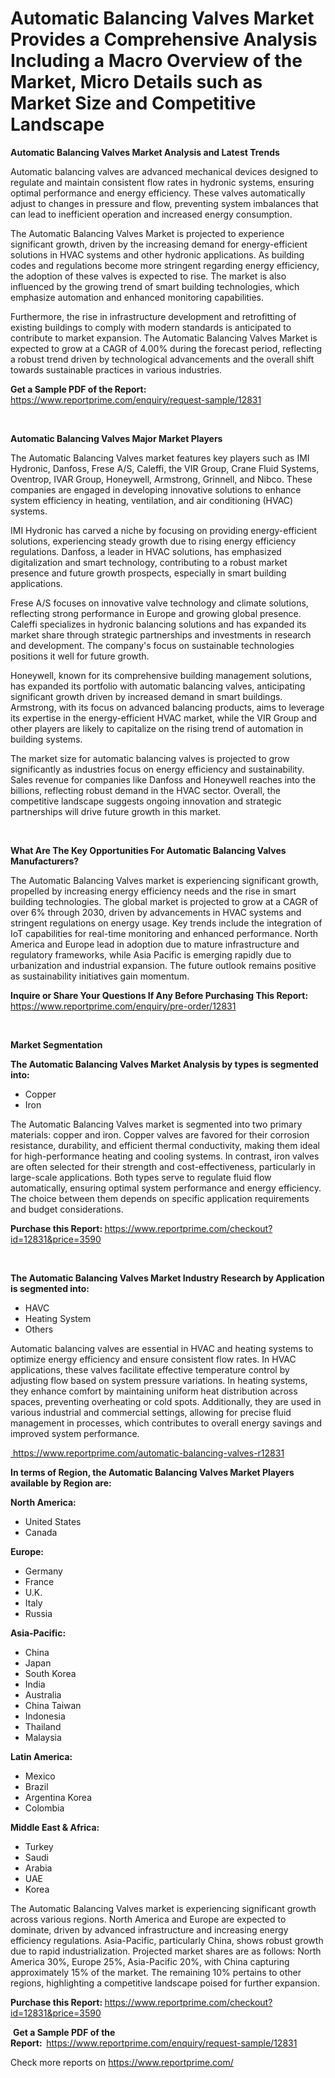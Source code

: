 <p><h1>Automatic Balancing Valves Market Provides a Comprehensive Analysis Including a Macro Overview of the Market, Micro Details such as Market Size and Competitive Landscape</h1></p><p><strong>Automatic Balancing Valves Market Analysis and Latest Trends</strong></p>
<p><p>Automatic balancing valves are advanced mechanical devices designed to regulate and maintain consistent flow rates in hydronic systems, ensuring optimal performance and energy efficiency. These valves automatically adjust to changes in pressure and flow, preventing system imbalances that can lead to inefficient operation and increased energy consumption.</p><p>The Automatic Balancing Valves Market is projected to experience significant growth, driven by the increasing demand for energy-efficient solutions in HVAC systems and other hydronic applications. As building codes and regulations become more stringent regarding energy efficiency, the adoption of these valves is expected to rise. The market is also influenced by the growing trend of smart building technologies, which emphasize automation and enhanced monitoring capabilities.</p><p>Furthermore, the rise in infrastructure development and retrofitting of existing buildings to comply with modern standards is anticipated to contribute to market expansion. The Automatic Balancing Valves Market is expected to grow at a CAGR of 4.00% during the forecast period, reflecting a robust trend driven by technological advancements and the overall shift towards sustainable practices in various industries.</p></p>
<p><strong>Get a Sample PDF of the Report:&nbsp;</strong> <a href="https://www.reportprime.com/enquiry/request-sample/12831?utm_campaign=3071&utm_medium=2&utm_source=Github&utm_content=ia&utm_term=19032025&utm_id=automatic-balancing-valves">https://www.reportprime.com/enquiry/request-sample/12831</a></p>
<p>&nbsp;</p>
<p><strong>Automatic Balancing Valves Major Market Players</strong></p>
<p><p>The Automatic Balancing Valves market features key players such as IMI Hydronic, Danfoss, Frese A/S, Caleffi, the VIR Group, Crane Fluid Systems, Oventrop, IVAR Group, Honeywell, Armstrong, Grinnell, and Nibco. These companies are engaged in developing innovative solutions to enhance system efficiency in heating, ventilation, and air conditioning (HVAC) systems.</p><p>IMI Hydronic has carved a niche by focusing on providing energy-efficient solutions, experiencing steady growth due to rising energy efficiency regulations. Danfoss, a leader in HVAC solutions, has emphasized digitalization and smart technology, contributing to a robust market presence and future growth prospects, especially in smart building applications.</p><p>Frese A/S focuses on innovative valve technology and climate solutions, reflecting strong performance in Europe and growing global presence. Caleffi specializes in hydronic balancing solutions and has expanded its market share through strategic partnerships and investments in research and development. The company's focus on sustainable technologies positions it well for future growth.</p><p>Honeywell, known for its comprehensive building management solutions, has expanded its portfolio with automatic balancing valves, anticipating significant growth driven by increased demand in smart buildings. Armstrong, with its focus on advanced balancing products, aims to leverage its expertise in the energy-efficient HVAC market, while the VIR Group and other players are likely to capitalize on the rising trend of automation in building systems.</p><p>The market size for automatic balancing valves is projected to grow significantly as industries focus on energy efficiency and sustainability. Sales revenue for companies like Danfoss and Honeywell reaches into the billions, reflecting robust demand in the HVAC sector. Overall, the competitive landscape suggests ongoing innovation and strategic partnerships will drive future growth in this market.</p></p>
<p>&nbsp;</p>
<p><strong>What Are The Key Opportunities For Automatic Balancing Valves Manufacturers?</strong></p>
<p><p>The Automatic Balancing Valves market is experiencing significant growth, propelled by increasing energy efficiency needs and the rise in smart building technologies. The global market is projected to grow at a CAGR of over 6% through 2030, driven by advancements in HVAC systems and stringent regulations on energy usage. Key trends include the integration of IoT capabilities for real-time monitoring and enhanced performance. North America and Europe lead in adoption due to mature infrastructure and regulatory frameworks, while Asia Pacific is emerging rapidly due to urbanization and industrial expansion. The future outlook remains positive as sustainability initiatives gain momentum.</p></p>
<p><strong>Inquire or Share Your Questions If Any Before Purchasing This Report:</strong> <a href="https://www.reportprime.com/enquiry/pre-order/12831?utm_campaign=3071&utm_medium=2&utm_source=Github&utm_content=ia&utm_term=19032025&utm_id=automatic-balancing-valves">https://www.reportprime.com/enquiry/pre-order/12831</a></p>
<p>&nbsp;</p>
<p><strong>Market Segmentation</strong></p>
<p><strong>The Automatic Balancing Valves Market Analysis by types is segmented into:</strong></p>
<p><ul><li>Copper</li><li>Iron</li></ul></p>
<p><p>The Automatic Balancing Valves market is segmented into two primary materials: copper and iron. Copper valves are favored for their corrosion resistance, durability, and efficient thermal conductivity, making them ideal for high-performance heating and cooling systems. In contrast, iron valves are often selected for their strength and cost-effectiveness, particularly in large-scale applications. Both types serve to regulate fluid flow automatically, ensuring optimal system performance and energy efficiency. The choice between them depends on specific application requirements and budget considerations.</p></p>
<p><strong>Purchase this Report:&nbsp;</strong><a href="https://www.reportprime.com/checkout?id=12831&price=3590&utm_campaign=3071&utm_medium=2&utm_source=Github&utm_content=ia&utm_term=19032025&utm_id=automatic-balancing-valves">https://www.reportprime.com/checkout?id=12831&price=3590</a></p>
<p>&nbsp;</p>
<p><strong>The Automatic Balancing Valves Market Industry Research by Application is segmented into:</strong></p>
<p><ul><li>HAVC</li><li>Heating System</li><li>Others</li></ul></p>
<p><p>Automatic balancing valves are essential in HVAC and heating systems to optimize energy efficiency and ensure consistent flow rates. In HVAC applications, these valves facilitate effective temperature control by adjusting flow based on system pressure variations. In heating systems, they enhance comfort by maintaining uniform heat distribution across spaces, preventing overheating or cold spots. Additionally, they are used in various industrial and commercial settings, allowing for precise fluid management in processes, which contributes to overall energy savings and improved system performance.</p></p>
<p><a href="https://www.reportprime.com/automatic-balancing-valves-r12831?utm_campaign=3071&utm_medium=2&utm_source=Github&utm_content=ia&utm_term=19032025&utm_id=automatic-balancing-valves">&nbsp;https://www.reportprime.com/automatic-balancing-valves-r12831</a></p>
<p><strong>In terms of Region, the Automatic Balancing Valves Market Players available by Region are:</strong></p>
<p>
    <p> <strong> North America: </strong>
        <ul>
            <li>United States</li>
            <li>Canada</li>
        </ul>
        </p> 
    <p> <strong> Europe: </strong>
        <ul>
            <li>Germany</li>
            <li>France</li>
            <li>U.K.</li>
            <li>Italy</li>
            <li>Russia</li>
        </ul>
        </p> 
    <p> <strong> Asia-Pacific: </strong>
        <ul>
            <li>China</li>
            <li>Japan</li>
            <li>South Korea</li>
            <li>India</li>
            <li>Australia</li>
            <li>China Taiwan</li>
            <li>Indonesia</li>
            <li>Thailand</li>
            <li>Malaysia</li>
        </ul>
        </p> 
    <p> <strong> Latin America: </strong>
        <ul>
            <li>Mexico</li>
            <li>Brazil</li>
            <li>Argentina Korea</li>
            <li>Colombia</li>
        </ul>
        </p> 
    <p> <strong> Middle East & Africa: </strong>
        <ul>
            <li>Turkey</li>
            <li>Saudi</li>
            <li>Arabia</li>
            <li>UAE</li>
            <li>Korea</li>
        </ul>
    </p>
    </p>
<p><p>The Automatic Balancing Valves market is experiencing significant growth across various regions. North America and Europe are expected to dominate, driven by advanced infrastructure and increasing energy efficiency regulations. Asia-Pacific, particularly China, shows robust growth due to rapid industrialization. Projected market shares are as follows: North America 30%, Europe 25%, Asia-Pacific 20%, with China capturing approximately 15% of the market. The remaining 10% pertains to other regions, highlighting a competitive landscape poised for further expansion.</p></p>
<p><strong>Purchase this Report: </strong><a href="https://www.reportprime.com/checkout?id=12831&price=3590&utm_campaign=3071&utm_medium=2&utm_source=Github&utm_content=ia&utm_term=19032025&utm_id=automatic-balancing-valves">https://www.reportprime.com/checkout?id=12831&price=3590</a></p>
<p>&nbsp;<strong>Get a Sample PDF of the Report:&nbsp;&nbsp;</strong><a href="https://www.reportprime.com/enquiry/request-sample/12831?utm_campaign=3071&utm_medium=2&utm_source=Github&utm_content=ia&utm_term=19032025&utm_id=automatic-balancing-valves">https://www.reportprime.com/enquiry/request-sample/12831</a></p>
<p><strong></strong></p>
<p>Check more reports on <a href="https://www.reportprime.com/?utm_campaign=3071&utm_medium=2&utm_source=Github&utm_content=ia&utm_term=19032025&utm_id=automatic-balancing-valves">https://www.reportprime.com/</a></p>
